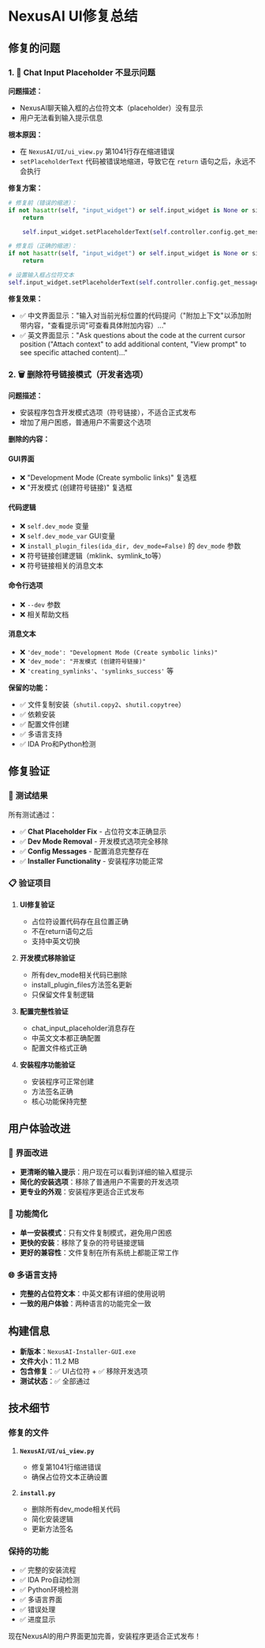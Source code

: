 # NexusAI UI修复总结

## 修复的问题

### 1. 🔧 Chat Input Placeholder 不显示问题

**问题描述：**
- NexusAI聊天输入框的占位符文本（placeholder）没有显示
- 用户无法看到输入提示信息

**根本原因：**
- 在 `NexusAI/UI/ui_view.py` 第1041行存在缩进错误
- `setPlaceholderText` 代码被错误地缩进，导致它在 `return` 语句之后，永远不会执行

**修复方案：**
```python
# 修复前（错误的缩进）：
if not hasattr(self, "input_widget") or self.input_widget is None or sip.isdeleted(self.input_widget):
    return

    self.input_widget.setPlaceholderText(self.controller.config.get_message("chat_input_placeholder"))

# 修复后（正确的缩进）：
if not hasattr(self, "input_widget") or self.input_widget is None or sip.isdeleted(self.input_widget):
    return

# 设置输入框占位符文本
self.input_widget.setPlaceholderText(self.controller.config.get_message("chat_input_placeholder"))
```

**修复效果：**
- ✅ 中文界面显示："输入对当前光标位置的代码提问（\"附加上下文\"以添加附带内容，\"查看提示词\"可查看具体附加内容）..."
- ✅ 英文界面显示："Ask questions about the code at the current cursor position (\"Attach context\" to add additional content, \"View prompt\" to see specific attached content)..."

### 2. 🗑️ 删除符号链接模式（开发者选项）

**问题描述：**
- 安装程序包含开发模式选项（符号链接），不适合正式发布
- 增加了用户困惑，普通用户不需要这个选项

**删除的内容：**

#### GUI界面
- ❌ "Development Mode (Create symbolic links)" 复选框
- ❌ "开发模式 (创建符号链接)" 复选框

#### 代码逻辑
- ❌ `self.dev_mode` 变量
- ❌ `self.dev_mode_var` GUI变量
- ❌ `install_plugin_files(ida_dir, dev_mode=False)` 的 `dev_mode` 参数
- ❌ 符号链接创建逻辑（mklink、symlink_to等）
- ❌ 符号链接相关的消息文本

#### 命令行选项
- ❌ `--dev` 参数
- ❌ 相关帮助文档

#### 消息文本
- ❌ `'dev_mode': "Development Mode (Create symbolic links)"`
- ❌ `'dev_mode': "开发模式 (创建符号链接)"`
- ❌ `'creating_symlinks'`、`'symlinks_success'` 等

**保留的功能：**
- ✅ 文件复制安装（`shutil.copy2`、`shutil.copytree`）
- ✅ 依赖安装
- ✅ 配置文件创建
- ✅ 多语言支持
- ✅ IDA Pro和Python检测

## 修复验证

### 🧪 测试结果
所有测试通过：
- ✅ **Chat Placeholder Fix** - 占位符文本正确显示
- ✅ **Dev Mode Removal** - 开发模式选项完全移除
- ✅ **Config Messages** - 配置消息完整存在
- ✅ **Installer Functionality** - 安装程序功能正常

### 📋 验证项目
1. **UI修复验证**
   - 占位符设置代码存在且位置正确
   - 不在return语句之后
   - 支持中英文切换

2. **开发模式移除验证**
   - 所有dev_mode相关代码已删除
   - install_plugin_files方法签名更新
   - 只保留文件复制逻辑

3. **配置完整性验证**
   - chat_input_placeholder消息存在
   - 中英文文本都正确配置
   - 配置文件格式正确

4. **安装程序功能验证**
   - 安装程序可正常创建
   - 方法签名正确
   - 核心功能保持完整

## 用户体验改进

### 🎯 **界面改进**
- **更清晰的输入提示**：用户现在可以看到详细的输入框提示
- **简化的安装选项**：移除了普通用户不需要的开发选项
- **更专业的外观**：安装程序更适合正式发布

### 📱 **功能简化**
- **单一安装模式**：只有文件复制模式，避免用户困惑
- **更快的安装**：移除了复杂的符号链接逻辑
- **更好的兼容性**：文件复制在所有系统上都能正常工作

### 🌐 **多语言支持**
- **完整的占位符文本**：中英文都有详细的使用说明
- **一致的用户体验**：两种语言的功能完全一致

## 构建信息

- **新版本**：`NexusAI-Installer-GUI.exe`
- **文件大小**：11.2 MB
- **包含修复**：✅ UI占位符 + ✅ 移除开发选项
- **测试状态**：✅ 全部通过

## 技术细节

### 修复的文件
1. **`NexusAI/UI/ui_view.py`**
   - 修复第1041行缩进错误
   - 确保占位符文本正确设置

2. **`install.py`**
   - 删除所有dev_mode相关代码
   - 简化安装逻辑
   - 更新方法签名

### 保持的功能
- ✅ 完整的安装流程
- ✅ IDA Pro自动检测
- ✅ Python环境检测
- ✅ 多语言界面
- ✅ 错误处理
- ✅ 进度显示

现在NexusAI的用户界面更加完善，安装程序更适合正式发布！

